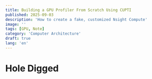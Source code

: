 ```yaml
---
title: Building a GPU Profiler From Scratch Using CUPTI
published: 2025-09-03
description: 'How to create a fake, customized Nsight Compute'
image: ''
tags: [GPU, Note]
category: 'Computer Architecture'
draft: true 
lang: 'en'
---
```

# Hole Digged